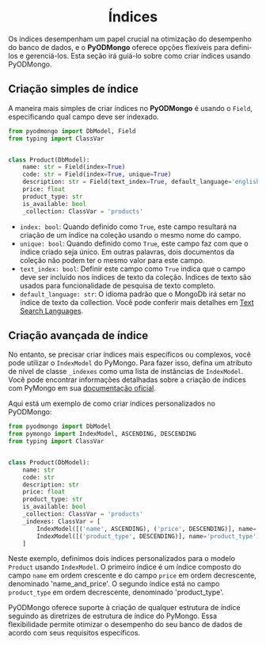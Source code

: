 # <center>Índices</center>

Os índices desempenham um papel crucial na otimização do desempenho do banco de dados, e o **PyODMongo** oferece opções flexíveis para defini-los e gerenciá-los. Esta seção irá guiá-lo sobre como criar índices usando PyODMongo.

## Criação simples de índice

A maneira mais simples de criar índices no **PyODMongo** é usando o `Field`, especificando qual campo deve ser indexado.

```python
from pyodmongo import DbModel, Field
from typing import ClassVar


class Product(DbModel):
    name: str = Field(index=True)
    code: str = Field(index=True, unique=True)
    description: str = Field(text_index=True, default_language='english')
    price: float
    product_type: str
    is_available: bool
    _collection: ClassVar = 'products'
```

- `index: bool`: Quando definido como `True`, este campo resultará na criação de um índice na coleção usando o mesmo nome do campo.
- `unique: bool`: Quando definido como `True`, este campo faz com que o índice criado seja único. Em outras palavras, dois documentos da coleção não podem ter o mesmo valor para este campo.
- `text_index: bool`: Definir este campo como `True` indica que o campo deve ser incluído nos índices de texto da coleção. Índices de texto são usados para funcionalidade de pesquisa de texto completo.
- `default_language: str`: O idioma padrão que o MongoDb irá setar no índice de texto da collection. Você pode conferir mais detalhes em <a href="https://www.mongodb.com/docs/manual/reference/text-search-languages/#std-label-text-search-languages" target="_blank">Text Search Languages</a>.

## Criação avançada de índice

No entanto, se precisar criar índices mais específicos ou complexos, você pode utilizar o `IndexModel` do PyMongo. Para fazer isso, defina um atributo de nível de classe `_indexes` como uma lista de instâncias de `IndexModel`. Você pode encontrar informações detalhadas sobre a criação de índices com PyMongo em sua <a href="https://pymongo.readthedocs.io/en/stable/api/pymongo/collection.html#pymongo.collection.Collection.create_indexes" target=" _blank">documentação oficial</a>.

Aqui está um exemplo de como criar índices personalizados no PyODMongo:

```python
from pyodmongo import DbModel
from pymongo import IndexModel, ASCENDING, DESCENDING
from typing import ClassVar


class Product(DbModel):
    name: str
    code: str
    description: str
    price: float
    product_type: str
    is_available: bool
    _collection: ClassVar = 'products'
    _indexes: ClassVar = [
        IndexModel([('name', ASCENDING), ('price', DESCENDING)], name='name_and_price'),
        IndexModel([('product_type', DESCENDING)], name='product_type'),
    ]
```

Neste exemplo, definimos dois índices personalizados para o modelo `Product` usando `IndexModel`. O primeiro índice é um índice composto do campo `name` em ordem crescente e do campo `price` em ordem decrescente, denominado 'name_and_price'. O segundo índice está no campo `product_type` em ordem decrescente, denominado 'product_type'.

PyODMongo oferece suporte à criação de qualquer estrutura de índice seguindo as diretrizes de estrutura de índice do PyMongo. Essa flexibilidade permite otimizar o desempenho do seu banco de dados de acordo com seus requisitos específicos.